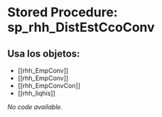# Stored Procedure: sp_rhh_DistEstCcoConv

## Usa los objetos:
- [[rhh_EmpConv]]
- [[rhh_EmpConv]]
- [[rhh_EmpConvCon]]
- [[rhh_liqhis]]

*No code available.*
